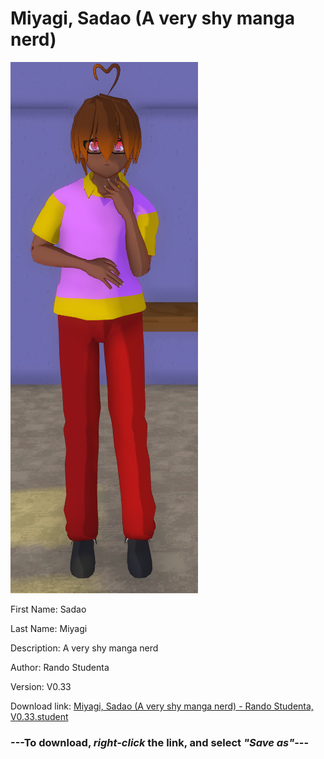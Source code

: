 # Miyagi, Sadao (A very shy manga nerd)

<img src = "https://raw.githubusercontent.com/Arbiter1223/Daigaku-Gurashi-Custom-Students/master/Students/Files/Miyagi%2C%20Sadao%20(A%20very%20shy%20manga%20nerd).png">

First Name: Sadao

Last Name: Miyagi

Description: A very shy manga nerd

Author: Rando Studenta

Version: V0.33

Download link: <a href="https://raw.githubusercontent.com/Arbiter1223/Daigaku-Gurashi-Custom-Students/master/Students/Files/Miyagi%2C%20Sadao%20(A%20very%20shy%20manga%20nerd)%20-%20Rando%20Studenta%2C%20V0.33.student">Miyagi, Sadao (A very shy manga nerd) - Rando Studenta, V0.33.student</a>

### ---**To download, _right-click_ the link, and select _"Save as"_**---
